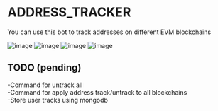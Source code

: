 # ADDRESS_TRACKER
 You can use this bot to track addresses on different EVM blockchains
 
 ![image](https://github.com/MiguelGGMM/ADDRESS_TRACKER/assets/104460442/18e3c3ce-dd8f-45e1-9620-c008dd6335b5)
 ![image](https://github.com/MiguelGGMM/ADDRESS_TRACKER/assets/104460442/3ce73450-1de8-4fa4-bdd8-524ef4b96185)
 ![image](https://github.com/MiguelGGMM/ADDRESS_TRACKER/assets/104460442/a72a3f05-55a5-4954-a4d0-42015f0f52e4)
 ![image](https://github.com/MiguelGGMM/ADDRESS_TRACKER/assets/104460442/d2df6c79-c803-44c6-b13b-4c5c31551632)

## TODO (pending)

-Command for untrack all\
-Command for apply address track/untrack to all blockchains\
-Store user tracks using mongodb
